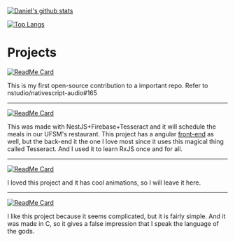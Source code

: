 [![Daniel's github stats](https://github-readme-stats.vercel.app/api?username=danieldspx&show_icons=true&include_all_commits=true&count_private=true)](https://github.com/danieldspx)

[![Top Langs](https://github-readme-stats.vercel.app/api/top-langs/?username=danieldspx&layout=compact)](https://github.com/danieldspx)

# Projects

[![ReadMe Card](https://github-readme-stats.vercel.app/api/pin/?username=danieldspx&show_owner=true&repo=nativescript-audio)](https://github.com/danieldspx/nativescript-audio)

This is my first open-source contribution to a important repo. Refer to nstudio/nativescript-audio#165

---

[![ReadMe Card](https://github-readme-stats.vercel.app/api/pin/?username=danieldspx&show_owner=true&repo=ufsmbot-nest-js)](https://github.com/danieldspx/ufsmbot-nest-js)

This was made with NestJS+Firebase+Tesseract and it will schedule the meals in our UFSM's restaurant. This project has a angular [front-end](https://github.com/danieldspx/ufsmbot-ng) as well, but the back-end it the one I love most since it uses this magical thing called Tesseract. And I used it to learn RxJS once and for all.

---

[![ReadMe Card](https://github-readme-stats.vercel.app/api/pin/?username=danieldspx&show_owner=true&repo=maze-generator)](https://github.com/danieldspx/maze-generator)

I loved this project and it has cool animations, so I will leave it here.

---

[![ReadMe Card](https://github-readme-stats.vercel.app/api/pin/?username=danieldspx&show_owner=true&repo=aes-implementation)](https://github.com/danieldspx/aes-implementation)

I like this project because it seems complicated, but it is fairly simple. And it was made in C, so it gives a false impression that I speak the language of the gods.
